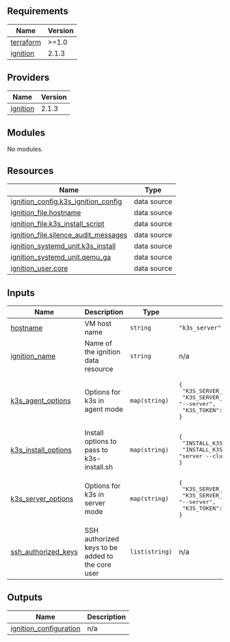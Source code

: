 ## Requirements

| Name | Version |
|------|---------|
| <a name="requirement_terraform"></a> [terraform](#requirement\_terraform) | >=1.0 |
| <a name="requirement_ignition"></a> [ignition](#requirement\_ignition) | 2.1.3 |

## Providers

| Name | Version |
|------|---------|
| <a name="provider_ignition"></a> [ignition](#provider\_ignition) | 2.1.3 |

## Modules

No modules.

## Resources

| Name | Type |
|------|------|
| [ignition_config.k3s_ignition_config](https://registry.terraform.io/providers/community-terraform-providers/ignition/2.1.3/docs/data-sources/config) | data source |
| [ignition_file.hostname](https://registry.terraform.io/providers/community-terraform-providers/ignition/2.1.3/docs/data-sources/file) | data source |
| [ignition_file.k3s_install_script](https://registry.terraform.io/providers/community-terraform-providers/ignition/2.1.3/docs/data-sources/file) | data source |
| [ignition_file.silence_audit_messages](https://registry.terraform.io/providers/community-terraform-providers/ignition/2.1.3/docs/data-sources/file) | data source |
| [ignition_systemd_unit.k3s_install](https://registry.terraform.io/providers/community-terraform-providers/ignition/2.1.3/docs/data-sources/systemd_unit) | data source |
| [ignition_systemd_unit.qemu_ga](https://registry.terraform.io/providers/community-terraform-providers/ignition/2.1.3/docs/data-sources/systemd_unit) | data source |
| [ignition_user.core](https://registry.terraform.io/providers/community-terraform-providers/ignition/2.1.3/docs/data-sources/user) | data source |

## Inputs

| Name | Description | Type | Default | Required |
|------|-------------|------|---------|:--------:|
| <a name="input_hostname"></a> [hostname](#input\_hostname) | VM host name | `string` | `"k3s_server"` | no |
| <a name="input_ignition_name"></a> [ignition\_name](#input\_ignition\_name) | Name of the ignition data resource | `string` | n/a | yes |
| <a name="input_k3s_agent_options"></a> [k3s\_agent\_options](#input\_k3s\_agent\_options) | Options for k3s in agent mode | `map(string)` | <pre>{<br>  "K3S_SERVER_CHANNEL": "stable",<br>  "K3S_SERVER_EXEC": "--server",<br>  "K3S_TOKEN": "secret_cluster_token"<br>}</pre> | no |
| <a name="input_k3s_install_options"></a> [k3s\_install\_options](#input\_k3s\_install\_options) | Install options to pass to k3s-install.sh | `map(string)` | <pre>{<br>  "INSTALL_K3S_CHANNEL": "stable",<br>  "INSTALL_K3S_EXEC": "server --cluster-init"<br>}</pre> | no |
| <a name="input_k3s_server_options"></a> [k3s\_server\_options](#input\_k3s\_server\_options) | Options for k3s in server mode | `map(string)` | <pre>{<br>  "K3S_SERVER_CHANNEL": "latest",<br>  "K3S_SERVER_EXEC": "--server",<br>  "K3S_TOKEN": "secret_cluster_token"<br>}</pre> | no |
| <a name="input_ssh_authorized_keys"></a> [ssh\_authorized\_keys](#input\_ssh\_authorized\_keys) | SSH authorized keys to be added to the core user | `list(string)` | n/a | yes |

## Outputs

| Name | Description |
|------|-------------|
| <a name="output_ignition_configuration"></a> [ignition\_configuration](#output\_ignition\_configuration) | n/a |
